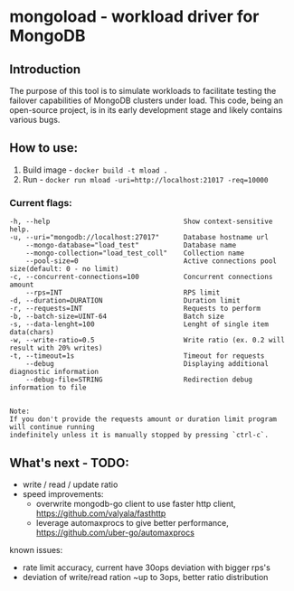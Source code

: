 # mongoload - workload driver for MongoDB 

## Introduction
The purpose of this tool is to simulate workloads to facilitate testing the failover capabilities of MongoDB clusters under load. This code, being an open-source project, is in its early development stage and likely contains various bugs.


## How to use:
1. Build image - `docker build -t mload .`
2. Run - `docker run mload -uri=http://localhost:21017 -req=10000`

### Current flags:
    -h, --help                                 Show context-sensitive help.
    -u, --uri="mongodb://localhost:27017"      Database hostname url
        --mongo-database="load_test"           Database name
        --mongo-collection="load_test_coll"    Collection name
        --pool-size=0                          Active connections pool size(default: 0 - no limit)
    -c, --concurrent-connections=100           Concurrent connections amount
        --rps=INT                              RPS limit
    -d, --duration=DURATION                    Duration limit
    -r, --requests=INT                         Requests to perform
    -b, --batch-size=UINT-64                   Batch size
    -s, --data-lenght=100                      Lenght of single item data(chars)
    -w, --write-ratio=0.5                      Write ratio (ex. 0.2 will result with 20% writes)
    -t, --timeout=1s                           Timeout for requests
        --debug                                Displaying additional diagnostic information
        --debug-file=STRING                    Redirection debug information to file


    Note:
    If you don't provide the requests amount or duration limit program will continue running 
    indefinitely unless it is manually stopped by pressing `ctrl-c`. 


## What's next - TODO:

- write / read / update ratio
- speed improvements: 
    - overwrite mongodb-go client to use faster http client, https://github.com/valyala/fasthttp
    - leverage automaxprocs to give better performance, https://github.com/uber-go/automaxprocs

known issues:
- rate limit accuracy, current have 30ops deviation with bigger rps's
- deviation of write/read ration ~up to 3ops, better ratio distribution
